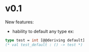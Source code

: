 # v0.1

New features:
- hability to default any type
ex: 
```ocaml
type test = int [@@deriving default]
(* val test_default : () -> test *)
```
